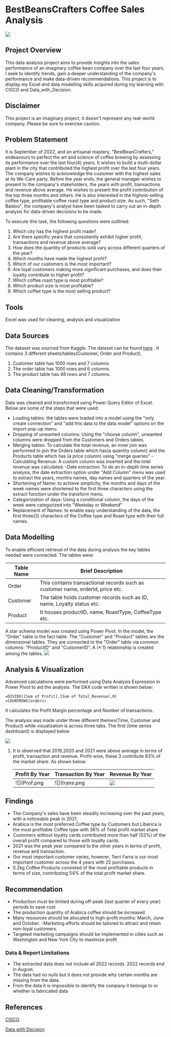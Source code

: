 # BestBeansCrafters Coffee Sales Analysis
![](cof.jpeg)

## Project Overview 

This data analysis project aims to provide insights into the sales performance of an imaginary
coffee bean company over the last four years. I seek to identify trends, gain a deeper understanding
of the company's performance and make data-driven recommendations. This project is to display my Excel 
and data modelling skills acquired during my learning with CISCO and Data_with_Decision.

## Disclaimer

This project is an imaginary project, it doesn't represent any real-world company. Please be sure to exercise caution.

## Problem Statement

It is September of 2022, and an artisanal roastery, "BestBeanCrafters," endeavours to perfect the art and science
of coffee brewing by assessing its performance over the last four(4) years. It wishes to build a multi-dollar plant
in the city that contributed the highest profit over the last four years. The company wishes to acknowledge the customer
with the highest sales at its We-Care party. Before the year ends, the general manager wishes to present to the 
company's stakeholders, the years with profit, transactions and revenue above average. He wishes to present the profit
contribution of the top three months and others. He is also interested in the highest-selling coffee type,
profitable coffee roast type and product size. As such, "Seth Baidoo", the company's analyst have 
been tasked to carry out an in-depth analysis for data-driven decisions to be made.
	
To execute this task, the following questions were outlined:
1. Which city has the highest profit made?
2. Are there specific years that consistently exhibit higher profit, transactions and revenue above average?
3. How does the quantity of products sold vary across different quarters of the year?
4. Which months have made the highest profit?
5. Which of our customers is the most important?
6. Are loyal customers making more significant purchases, and does their loyalty contribute to higher profit?
7. Which coffee roast type is most profitable?
8. Which product size is most profitable?
9. Which coffee type is the most selling product?

## Tools
Excel was used for cleaning, analysis and visualization

## Data Sources
The dataset was sourced from Kaggle. The dataset can be found [here](https://www.kaggle.com/datasets/saadharoon27/coffee-bean-sales-raw-dataset/data)
. It contains 3 different sheets/tables(Customer, Order and Product).
1. Customer table has 1000 rows and 7 columns.
2. The order table has 1000 rows and 6 columns.
3. The product table has 48 rows and 7 columns.

## Data Cleaning/Transformation

Data was cleaned and transformed using Power Query Editor of Excel. 
Below are some of the steps that were used:
- Loading tables: the tables were loaded into a model using the "only create connection" and
  "add this data to the data model" options on the import pop-up menu.
- Dropping of unwanted columns: Using the "choose column", unwanted columns were dropped
  from the Customers and Orders tables.
- Merging tables: To calculate the total revenue, an inner join was performed to join the
  Orders table which has(a quantity column) and the Products table which has (a price column) using
  "merge queries"
-Calculating Revenue: A custom column was inserted and the total revenue was calculated.
-Date extraction: To do an in-depth time series analysis, the date extraction option under "Add Column"
 menu was used to extract the years, months names, day names and quarters of the year.
- Shortening of Name: to achieve simplicity, the months and days of the week names were shortened to the
  first three characters using the extract function under the transform menu.
- Categorization of days: Using a conditional column, the days of the week were categorized into
"Weekday or Weekend"
- Replacement of Names: to enable easy understanding of the data, the first three(3) characters of the Coffee
 type and Roast type with their full names.

## Data Modelling

To enable efficient retrieval of the data during analysis the key tables needed were connected. The tables were:

| Table Name|Brief Description |
|---------------|----------------- |
|Order          |This contains transactional records such as customer name, orderId, price etc.|
| Customer      |The table holds customer records such as ID, name, Loyalty status etc.|
|Product        | It houses productID, name, RoastType, CoffeeType etc.|
	       




A star schema model was created 
using Power Pivot. In the model, the "Order" table is the fact table. The "Customer" and "Product" tables
are the dimensional tables. They are connected to the "Order" table via common columns: "ProductID" and 
"CustomerID". A (*:1) relationship is created among the tables.
![](data_model.png)
## Analysis & Visualization

 Advanced calculations were performed using Data Analysis Expression in Power Pivot to aid the analysis. The DAX code written is shown below: 
``` DAX
=DIVIDE([Sum of Profit],[Sum of Total_Revenue],0)
=COUNTROWS(orders)
```
It calculates the Profit Margin percentage and Number of transactions.

The analysis was made under three different themes(Time, Customer and Product) while visualization is across three tabs.
The first (time series dashboard) is displayed below

![](time_series_dashboard.png)

1. It is observed that 2019,2020 and 2021 were above average in terms of profit, transaction and revenue. Profit-wise, these 3 contribute 83% of the market share. As shown below:

   | Profit By Year|Transaction By Year| Revenue By Year|
   ----------------|-------------------|----------------|
   |![](Prof.png   |![](trans.png      |![](rev.png)    |
## Findings
- The Company's sales have been steadily increasing over the past years, with a noticeable peak in 2021.
- Arabica is the most preferred Coffee type by Customers but Liberica is the most profitable Coffee type with 36%  of
Total profit market share
- Customers without loyalty cards contributed more than half (53%) of the overall profit compared to those with loyalty cards.
- 2021 was the peak year compared to the other years in terms of profit, revenue and transaction.
- Our most important customer varies, however, Terri Farra is our most important customer across the 4 years with 22 purchases.
- 0.2kg Coffee Products consisted of the most profitable products in terms of size, contributing 54% of the total profit market share.
  
## Recommendation
- Production must be limited during off-peak (last quarter of every year) periods to save cost
- The production quantity of Arabica coffee should be increased
- Many resources should be allocated to high-profit months: March, June and October.
-Marketing efforts should be tailored to attract  and retain non-loyal customers. 
- Targeted marketing campaigns should be  implemented in cities such as Washington and New York City to maximize profit

### Data & Report Limitations
- The extracted data does not include all 2022 records. 2022 records end in August.
- The data had no nulls but it does not provide why certain months are missing from the data.
- From the data it is impossible to identify the company it belongs to or whether is fabricated data

## References
[CISCO](skillsforAll.com)

[Data with Decision](https://www.youtube.com/c/datawithdecision)
 
